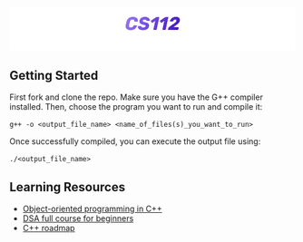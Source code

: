 ![C++ Projects](https://github.com/anav5704/CS112-Projects/blob/main/Docs/CS112.png)

## Getting Started
First fork and clone the repo. Make sure you have the G++ compiler installed. Then, choose the program you want to run and compile it:
```
g++ -o <output_file_name> <name_of_files(s)_you_want_to_run>
```
Once successfully compiled, you can execute the output file using:
```
./<output_file_name> 
```

## Learning Resources

- [Object-oriented programming in C++](https://www.youtube.com/watch?v=wN0x9eZLix4)
- [DSA full course for beginners](https://www.youtube.com/watch?v=8hly31xKli0)
- [C++ roadmap](https://roadmap.sh/cpp)


